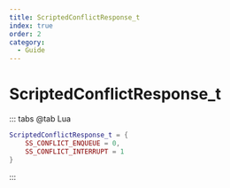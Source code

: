 ```yaml
---
title: ScriptedConflictResponse_t
index: true
order: 2
category:
  - Guide
---
```


# ScriptedConflictResponse_t
::: tabs
@tab Lua
```lua
ScriptedConflictResponse_t = {
    SS_CONFLICT_ENQUEUE = 0,
    SS_CONFLICT_INTERRUPT = 1
}
```
:::